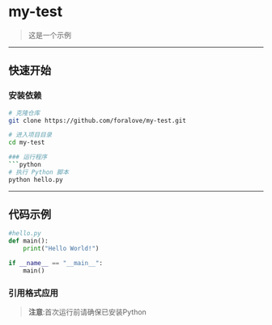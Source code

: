 # my-test

>这是一个示例

---

## 快速开始

### 安装依赖
```bash
# 克隆仓库
git clone https://github.com/foralove/my-test.git

# 进入项目目录
cd my-test

### 运行程序
```python
# 执行 Python 脚本
python hello.py
```

---

## 代码示例
```python
#hello.py
def main():
	print("Hello World!")

if __name__ == "__main__":
	main()
```

### 引用格式应用
> **注意**:首次运行前请确保已安装Python
>

